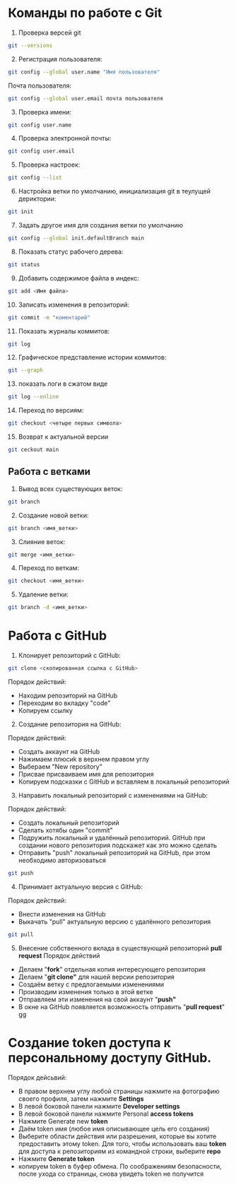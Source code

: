 # Команды по работе с Git

1. Проверка версей git
```sh
git --versions
```
2. Регистрация пользователя:

```sh
git config --global user.name "Имя пользователя"
```

Почта пользователя:

```sh
git config --global user.email почта пользователя
```

3. Проверка имени:
```sh
git config user.name
```

4. Проверка электронной почты:

```sh
git config user.email
```

5. Проверка настроек:

```sh
git config --list
```

6. Настройка ветки по умолчанию, инициализация git в теулущей дериктории:

```sh
git init
```

7. Задать другое имя для создания ветки по умолчанию

```sh
git config --global init.defaultBranch main
```

8. Показать статус рабочего дерева:

```sh
git status
```

9. Добавить содержимое файла в индекс:

```sh
git add <Имя файла>
```

10. Записать изменения в репозиторий:

```sh
git commit -m "коментарий"
```

11. Показать журналы коммитов:

```sh
git log
```

12. Графическое представление истории коммитов:

```sh
git --graph
```

13. показать логи в сжатом виде

```sh
git log --online
```

14. Переход по версиям:

```sh
git checkout <четыре первых символа>
```

15. Возврат к актуальной версии

```sh
git ceckout main
```

## Работа с ветками

1. Вывод всех существующих веток:

```sh
git branch
```

2. Создание новой ветки:

```sh
git branch <имя_ветки>
```

3. Слияние веток:

```sh
git merge <имя_ветки>
```

4. Переход по веткам:

```sh
git checkout <имя_ветки>
```

5. Удаление ветки:

```sh
git branch -d <имя_ветки>
```

# Работа с GitHub
1. Клонирует репозиторий с GitHub:

```sh
git clone <скопированная ссылка с GitHub>
```

Порядок действий:

* Находим репозиторий на GitHub
* Переходим во вкладку "code"
* Копируем ссылку

2. Создание репозитория на GitHub:

Порядок действий:
* Создать аккаунт на GitHub
* Нажимаем плюсиk в верхнем правом углу
* Выбераем "New repository"
* Присвае присваиваем имя для репозитория
* Копируем подсказки с GitHub и вставляем в локальный репозиторий

3. Направить локальный  репозиторий с изменениями на GitHub:

Порядок действий:

* Создать локальный репозиторий
* Сделать хотябы один "commit"
* Подружить локальный и удалённый репозиторий. GitHub при создании нового репозитория подскажет как это можно сделать
* Отправить "push" локальный репозиторий на GitHub, при этом необходимо авторизоваться

```sh
git push
```

4. Принимает актуальную версия с GitHub:

Порядок действий:
* Внести изменения на GitHub
* Выкачать "pull" актуальную версию с удалённого репозитория

```sh
git pull
```
5. Внесение собственного вклада в существующий репозиторий __pull request__
Порядок действий
* Делаем "__fork__" отдельная копия интересующего репозитория
* Делаем "__git clone"__ для нашей версии репозитория
* Создаём ветку с предлогаемыми изменениями
* Производим изменения только в этой ветке
* Отправляем эти изменения на свой аккаунт "__push"__
* В окне на GitHub появляется возможность отправить "__pull request__"
gg

# Создание token доступа к персональному доступу GitHub.
Порядок дейсьвий:
* В правом верхнем углу любой страницы нажмите на фотографию своего профиля, затем нажмите __Settings__
* В левой боковой панели нажмите __Developer settings__
* В левой боковой панели нажмите Personal __access tokens__
* Нажмите Generate new __token__
* Даём token имя (любое имя описывающее цель его создания)
* Выберите области действия или разрешения, которые вы хотите предоставить этому token. Для того, чтобы использовать ваш __token__ для доступа к репозиториям из командной строки, выберите __repo__
* Нажмите __Generate token__
* копируем token в буфер обмена. По соображениям безопасности, после ухода со страницы, снова увидеть token не получится
